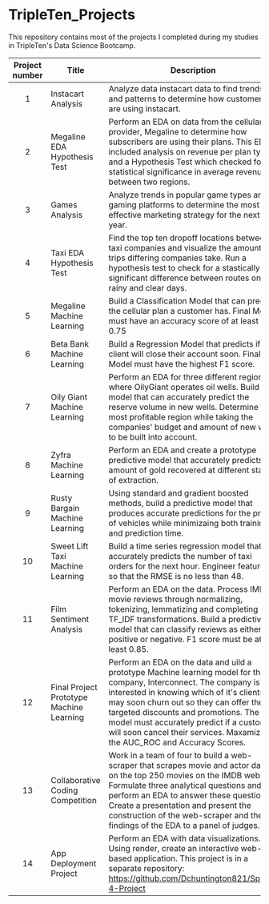 # TripleTen_Projects
This repository contains most of the projects I completed during my studies in TripleTen's Data Science Bootcamp.


| Project number | Title | Description |
| :-----------: | ----------- |----------- |
| 1 | Instacart Analysis | Analyze data instacart data to find trends and patterns to determine how customers are using instacart. |
| 2 | Megaline EDA Hypothesis Test | Perform an EDA on data from the cellular provider, Megaline to determine how subscribers are using their plans. This EDA included analysis on revenue per plan type and a Hypothesis Test which checked for a statistical significance in average revenue between two regions.  |
| 3 | Games Analysis | Analyze trends in popular game types and gaming platforms to determine the most effective marketing strategy for the next year. |
| 4 | Taxi EDA Hypothesis Test| Find the top ten dropoff locations between taxi companies and visualize the amount of trips differing companies take. Run a hypothesis test to check for a stastically significant difference between routes on rainy and clear days.|
| 5 | Megaline Machine Learning | Build a Classification Model that can predict the cellular plan a customer has. Final Model must have an accuracy score of at least 0.75 |
| 6 | Beta Bank Machine Learning | Build a Regression Model that predicts if a client will close their account soon. Final Model must have the highest F1 score. |
| 7 | Oily Giant Machine Learning | Perform an EDA for three different regions where OilyGiant operates oil wells. Build a model that can accurately predict the reserve volume in new wells. Determine the most profitable region while taking the companies' budget and amount of new wells to be built into account.|
| 8 | Zyfra Machine Learning | Perform an EDA and create a prototype predictive model that accurately predicts the amount of gold recovered at different stages of extraction. |
| 9 | Rusty Bargain Machine Learning | Using standard and gradient boosted methods, build a predictive model that produces accurate predictions for the price of vehicles while minimizaing both training and prediction time. |
| 10 | Sweet Lift Taxi Machine Learning | Build a time series regression model that accurately predicts the number of taxi orders for the next hour. Engineer features so that the RMSE is no less than 48. |
| 11 | Film Sentiment Analysis | Perform an EDA on the data.  Process IMDB movie reviews through normalizing, tokenizing, lemmatizing and completing TF_IDF transformations. Build a predictive model that can classify reviews as either positive or negative. F1 score must be at least 0.85. |
| 12 | Final Project Prototype Machine Learning |  Perform an EDA on the data and uild a prototype Machine learning model for the company, Interconnect. The company is interested in knowing which of it's clients may soon churn out so they can offer them targeted discounts and promotions. The final model must accurately predict if a customer will soon cancel their services. Maxamize the AUC_ROC and Accuracy Scores.|
| 13 | Collaborative Coding Competition | Work in a team of four to build a web-scraper that scrapes movie and actor data on the top 250 movies on the IMDB website. Formulate three analytical questions and perform an EDA to answer these questions. Create a presentation and present the construction of the web-scraper and the findings of the EDA to a panel of judges. |
| 14 | App Deployment Project | Perform an EDA with data visualizations. Using render, create an interactive web-based application. This project is in a separate repository: https://github.com/Dchuntington821/Sprint-4-Project |
